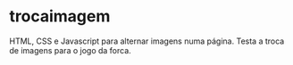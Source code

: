 # trocaimagem
HTML, CSS e Javascript para alternar imagens numa página.
Testa a troca de imagens para o jogo da forca.
